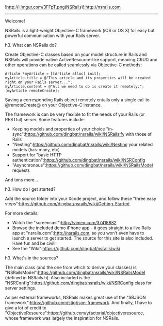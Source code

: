 !http://i.imgur.com/3FFpT.png(NSRails)!:http://nsrails.com

***

Welcome!

NSRails is a light-weight Objective-C framework (iOS or OS X) for easy but powerful communication with your Rails server.


h3. What can NSRails do?

Create Objective-C classes based on your model structure in Rails and NSRails will provide native ActiveResource-like support, meaning CRUD and other operations can be called seamlessly via Objective-C methods:

``` objc
Article *myArticle = [[Article alloc] init];
myArticle.title = @"This article and its properties will be created right on your Rails server...";
myArticle.content = @"All we need to do is create it remotely:";
[myArticle remoteCreate];
```

Saving a corresponding Rails object remotely entails only a single call to @remoteCreate@ on your Objective-C instance.

The framework is can be very flexible to fit the needs of your Rails (or RESTful) server. Some features include:
* Keeping models and properties of your choice "in-sync":https://github.com/dingbat/nsrails/wiki/NSRailsify with those of Rails
* "Nesting":https://github.com/dingbat/nsrails/wiki/Nesting your related models (has-many, etc)
* Support for "basic HTTP authentication":https://github.com/dingbat/nsrails/wiki/NSRConfig
* "Asynchronous":https://github.com/dingbat/nsrails/wiki/NSRailsModel requests

And tons more...

h3. How do I get started?

Add the source folder into your Xcode project, and follow these "three easy steps":https://github.com/dingbat/nsrails/wiki/Getting-Started.

For more details:
* Watch the "screencast":http://vimeo.com/37418882
* Browse the included demo iPhone app - it goes straight to a live Rails app at "nsrails.com":http://nsrails.com, so you won't even have to launch a server to get started. The source for this site is also included. Have fun and be civil!
* See the "Wiki":https://github.com/dingbat/nsrails/wiki

h3. What's in the sources?

The main class (and the one from which to derive your classes) is "NSRailsModel":https://github.com/dingbat/nsrails/wiki/NSRailsModel (defined in NSRails.h). Also included is the "NSRConfig":https://github.com/dingbat/nsrails/wiki/NSRConfig class for server settings.

As per external frameworks, NSRails makes great use of the "SBJSON framework":https://github.com/stig/json-framework. And finally, I have to give a lot of credit to "ObjectiveResource":https://github.com/yfactorial/objectiveresource, whose framework was largely the inspiration for NSRails.